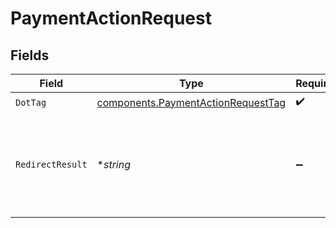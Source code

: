 # PaymentActionRequest


## Fields

| Field                                                                                    | Type                                                                                     | Required                                                                                 | Description                                                                              | Example                                                                                  |
| ---------------------------------------------------------------------------------------- | ---------------------------------------------------------------------------------------- | ---------------------------------------------------------------------------------------- | ---------------------------------------------------------------------------------------- | ---------------------------------------------------------------------------------------- |
| `DotTag`                                                                                 | [components.PaymentActionRequestTag](../../models/components/paymentactionrequesttag.md) | :heavy_check_mark:                                                                       | N/A                                                                                      | finalize                                                                                 |
| `RedirectResult`                                                                         | **string*                                                                                | :heavy_minus_sign:                                                                       | Optional redirect result token required for an APM payment (excluding PayPal).           | eyJ0cmFuc                                                                                |